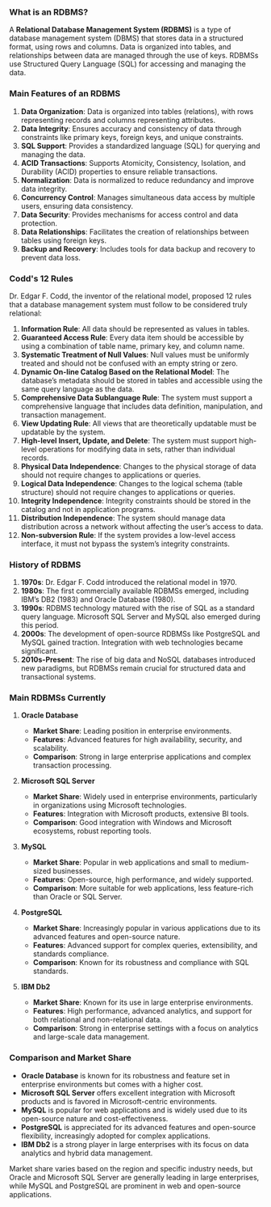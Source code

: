 ### What is an RDBMS?

A **Relational Database Management System (RDBMS)** is a type of database management system (DBMS) that stores data in a structured format, using rows and columns. Data is organized into tables, and relationships between data are managed through the use of keys. RDBMSs use Structured Query Language (SQL) for accessing and managing the data.

### Main Features of an RDBMS

1. **Data Organization**: Data is organized into tables (relations), with rows representing records and columns representing attributes.
2. **Data Integrity**: Ensures accuracy and consistency of data through constraints like primary keys, foreign keys, and unique constraints.
3. **SQL Support**: Provides a standardized language (SQL) for querying and managing the data.
4. **ACID Transactions**: Supports Atomicity, Consistency, Isolation, and Durability (ACID) properties to ensure reliable transactions.
5. **Normalization**: Data is normalized to reduce redundancy and improve data integrity.
6. **Concurrency Control**: Manages simultaneous data access by multiple users, ensuring data consistency.
7. **Data Security**: Provides mechanisms for access control and data protection.
8. **Data Relationships**: Facilitates the creation of relationships between tables using foreign keys.
9. **Backup and Recovery**: Includes tools for data backup and recovery to prevent data loss.

### Codd's 12 Rules

Dr. Edgar F. Codd, the inventor of the relational model, proposed 12 rules that a database management system must follow to be considered truly relational:

1. **Information Rule**: All data should be represented as values in tables.
2. **Guaranteed Access Rule**: Every data item should be accessible by using a combination of table name, primary key, and column name.
3. **Systematic Treatment of Null Values**: Null values must be uniformly treated and should not be confused with an empty string or zero.
4. **Dynamic On-line Catalog Based on the Relational Model**: The database’s metadata should be stored in tables and accessible using the same query language as the data.
5. **Comprehensive Data Sublanguage Rule**: The system must support a comprehensive language that includes data definition, manipulation, and transaction management.
6. **View Updating Rule**: All views that are theoretically updatable must be updatable by the system.
7. **High-level Insert, Update, and Delete**: The system must support high-level operations for modifying data in sets, rather than individual records.
8. **Physical Data Independence**: Changes to the physical storage of data should not require changes to applications or queries.
9. **Logical Data Independence**: Changes to the logical schema (table structure) should not require changes to applications or queries.
10. **Integrity Independence**: Integrity constraints should be stored in the catalog and not in application programs.
11. **Distribution Independence**: The system should manage data distribution across a network without affecting the user’s access to data.
12. **Non-subversion Rule**: If the system provides a low-level access interface, it must not bypass the system’s integrity constraints.

### History of RDBMS

1. **1970s**: Dr. Edgar F. Codd introduced the relational model in 1970.
2. **1980s**: The first commercially available RDBMSs emerged, including IBM’s DB2 (1983) and Oracle Database (1980).
3. **1990s**: RDBMS technology matured with the rise of SQL as a standard query language. Microsoft SQL Server and MySQL also emerged during this period.
4. **2000s**: The development of open-source RDBMSs like PostgreSQL and MySQL gained traction. Integration with web technologies became significant.
5. **2010s-Present**: The rise of big data and NoSQL databases introduced new paradigms, but RDBMSs remain crucial for structured data and transactional systems.

### Main RDBMSs Currently

1. **Oracle Database**
   - **Market Share**: Leading position in enterprise environments.
   - **Features**: Advanced features for high availability, security, and scalability.
   - **Comparison**: Strong in large enterprise applications and complex transaction processing.

2. **Microsoft SQL Server**
   - **Market Share**: Widely used in enterprise environments, particularly in organizations using Microsoft technologies.
   - **Features**: Integration with Microsoft products, extensive BI tools.
   - **Comparison**: Good integration with Windows and Microsoft ecosystems, robust reporting tools.

3. **MySQL**
   - **Market Share**: Popular in web applications and small to medium-sized businesses.
   - **Features**: Open-source, high performance, and widely supported.
   - **Comparison**: More suitable for web applications, less feature-rich than Oracle or SQL Server.

4. **PostgreSQL**
   - **Market Share**: Increasingly popular in various applications due to its advanced features and open-source nature.
   - **Features**: Advanced support for complex queries, extensibility, and standards compliance.
   - **Comparison**: Known for its robustness and compliance with SQL standards.

5. **IBM Db2**
   - **Market Share**: Known for its use in large enterprise environments.
   - **Features**: High performance, advanced analytics, and support for both relational and non-relational data.
   - **Comparison**: Strong in enterprise settings with a focus on analytics and large-scale data management.

### Comparison and Market Share

- **Oracle Database** is known for its robustness and feature set in enterprise environments but comes with a higher cost.
- **Microsoft SQL Server** offers excellent integration with Microsoft products and is favored in Microsoft-centric environments.
- **MySQL** is popular for web applications and is widely used due to its open-source nature and cost-effectiveness.
- **PostgreSQL** is appreciated for its advanced features and open-source flexibility, increasingly adopted for complex applications.
- **IBM Db2** is a strong player in large enterprises with its focus on data analytics and hybrid data management.

Market share varies based on the region and specific industry needs, but Oracle and Microsoft SQL Server are generally leading in large enterprises, while MySQL and PostgreSQL are prominent in web and open-source applications.